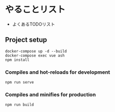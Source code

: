# やることリスト

- よくあるTODOリスト

## Project setup
```
docker-compose up -d --build
docker-compose exec vue ash
npm install
```

### Compiles and hot-reloads for development
```
npm run serve
```

### Compiles and minifies for production
```
npm run build
```
